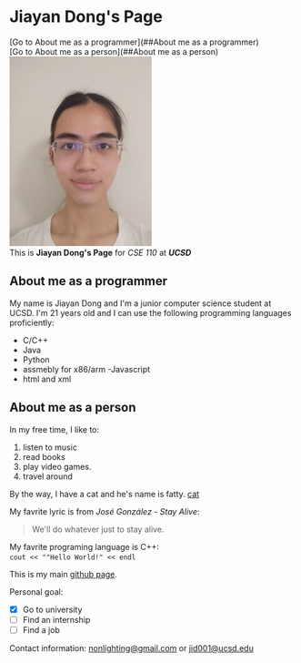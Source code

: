 
# Jiayan Dong's Page 
[Go to About me as a programmer](##About me as a programmer)  
[Go to About me as a person](##About me as a person)  
![me](me.jpg)  
This is **Jiayan Dong's Page** for *CSE 110* at ***UCSD***  
## About me as a programmer  
My name is Jiayan Dong and I'm a junior computer science student at UCSD. I'm 21 years old and I can use the following programming languages proficiently:  
- C/C++
- Java
- Python
- assmebly for x86/arm  -Javascript
- html and xml  

## About me as a person  
In my free time, I like to:  
1. listen to music
2. read books
3. play video games.
4. travel around

By the way, I have a cat and he's name is fatty. [cat](./cat.jpg)

My favrite lyric is from *José González - Stay Alive*:  
> We'll do whatever just to stay alive.  

My favrite programing language is C++:  
`cout << ""Hello World!" << endl`  

This is my main [github page](https://github.com/nonlighting/).  

Personal goal:  
- [x] Go to university
- [ ] Find an internship
- [ ] Find a job

Contact information: nonlighting@gmail.com or jid001@ucsd.edu
